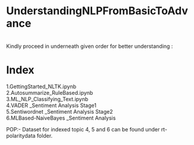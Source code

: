 # UnderstandingNLPFromBasicToAdvance
</br>
Kindly proceed in underneath given order for better understanding :

# Index

 1.GettingStarted_NLTK.ipynb </br>
 2.Autosummarize_RuleBased.ipynb </br>
 3.ML_NLP_Classifying_Text.ipynb </br>
 4.VADER _Sentiment Analysis Stage1 </br>
 5.Sentiwordnet _Sentiment Analysis Stage2 </br>
 6.MLBased-NaiveBayes _Sentiment Analysis</br>
 
POP:- Dataset for indexed topic 4, 5 and 6 can be found under rt-polaritydata folder.
